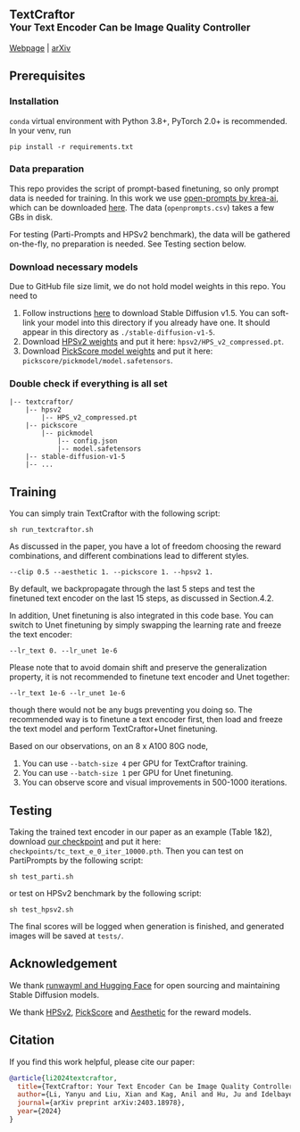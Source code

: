 ## TextCraftor<br><sub>Your Text Encoder Can be Image Quality Controller</sub>
[Webpage](https://snap-research.github.io/textcraftor/) | [arXiv](https://arxiv.org/abs/2403.18978)

## Prerequisites

### Installation

`conda` virtual environment with Python 3.8+, PyTorch 2.0+ is recommended. In your venv, run 
```
pip install -r requirements.txt
```

[//]: # (Please note that we make external libraries &#40;HPSv2, PickScore, Aesthetic score&#41; as built-in functions, so they are installation-free. )

### Data preparation

This repo provides the script of prompt-based finetuning, so only prompt data is needed for training. In this work we use [open-prompts by krea-ai](https://github.com/krea-ai/open-prompts), which can be downloaded [here](https://github.com/krea-ai/open-prompts?tab=readme-ov-file#csv-file). The data (`openprompts.csv`) takes a few GBs in disk. 

For testing (Parti-Prompts and HPSv2 benchmark), the data will be gathered on-the-fly, no preparation is needed. See Testing section below. 

### Download necessary models
Due to GitHub file size limit, we do not hold model weights in this repo. You need to
1. Follow instructions [here](https://huggingface.co/docs/diffusers/quicktour#local-pipeline) to download Stable Diffusion v1.5. You can soft-link your model into this directory if you already have one. It should appear in this directory as `./stable-diffusion-v1-5`.
2. Download [HPSv2 weights](https://drive.google.com/file/d/1T4e6WqsS5lcs92HdmzQYonrfDH1Ub53T/view?usp=sharing) and put it here: `hpsv2/HPS_v2_compressed.pt`. 
3. Download [PickScore model weights](https://drive.google.com/file/d/1UhR0zFXiEI-spt2QdX67FY9a0dcqa9xy/view?usp=sharing) and put it here: `pickscore/pickmodel/model.safetensors`. 

### Double check if everything is all set
```
|-- textcraftor/
    |-- hpsv2
        |-- HPS_v2_compressed.pt
    |-- pickscore
        |-- pickmodel
            |-- config.json
            |-- model.safetensors
    |-- stable-diffusion-v1-5
    |-- ...
```

## Training 
You can simply train TextCraftor with the following script: 
```
sh run_textcraftor.sh
```
As discussed in the paper, you have a lot of freedom choosing the reward combinations, 
and different combinations lead to different styles. 
```
--clip 0.5 --aesthetic 1. --pickscore 1. --hpsv2 1.
```
By default, we backpropagate through the last 5 steps and test the finetuned text encoder on the last 15 steps, as discussed in Section.4.2. 

In addition, Unet finetuning is also integrated in this code base. You can switch to Unet finetuning by simply swapping the learning rate and freeze the text encoder:
```
--lr_text 0. --lr_unet 1e-6
```
Please note that to avoid domain shift and preserve the generalization property, it is not recommended to finetune text encoder and Unet together: 
```
--lr_text 1e-6 --lr_unet 1e-6
```
though there would not be any bugs preventing you doing so. The recommended way is to finetune a text encoder first, 
then load and freeze the text model and perform TextCraftor+Unet finetuning. 

Based on our observations, on an 8 x A100 80G node, 
1. You can use `--batch-size 4` per GPU for TextCraftor training. 
2. You can use `--batch-size 1` per GPU for Unet finetuning. 
3. You can observe score and visual improvements in 500-1000 iterations. 


## Testing 
Taking the trained text encoder in our paper as an example (Table 1&2), 
download [our checkpoint](https://drive.google.com/file/d/1CoiFGD60AZiDV_JlXRlxf-lLaHHNtVfp/view?usp=sharing) and put it here: `checkpoints/tc_text_e_0_iter_10000.pth`. 
Then you can test on PartiPrompts by the following script: 
```
sh test_parti.sh
```
or test on HPSv2 benchmark by the following script: 
```
sh test_hpsv2.sh
```
The final scores will be logged when generation is finished, and generated images will be saved at `tests/`. 

## Acknowledgement
We thank [runwayml and Hugging Face](https://huggingface.co/runwayml/stable-diffusion-v1-5) for open sourcing and maintaining Stable Diffusion models. 

We thank [HPSv2](https://github.com/tgxs002/HPSv2), [PickScore](https://github.com/yuvalkirstain/PickScore) and [Aesthetic](https://laion.ai/blog/laion-aesthetics/) for the reward models. 

## Citation
If you find this work helpful, please cite our paper:
```BibTeX
@article{li2024textcraftor,
  title={TextCraftor: Your Text Encoder Can be Image Quality Controller},
  author={Li, Yanyu and Liu, Xian and Kag, Anil and Hu, Ju and Idelbayev, Yerlan and Sagar, Dhritiman and Wang, Yanzhi and Tulyakov, Sergey and Ren, Jian},
  journal={arXiv preprint arXiv:2403.18978},
  year={2024}
}
```
